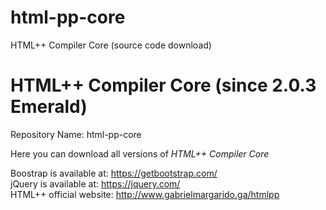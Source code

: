 # html-pp-core
HTML++ Compiler Core (source code download)

# HTML++ Compiler Core (since 2.0.3 Emerald) 
Repository Name: html-pp-core 
  
Here you can download all versions of *HTML++ Compiler Core*      

Boostrap is available at: https://getbootstrap.com/  
jQuery is available at: https://jquery.com/  
HTML++ official website: http://www.gabrielmargarido.ga/htmlpp   
